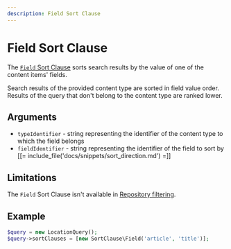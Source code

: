 ```yaml
---
description: Field Sort Clause
---
```


# Field Sort Clause

The [`Field` Sort Clause](../../api/php_api/php_api_reference/classes/Ibexa-Contracts-Core-Repository-Values-Content-Query-SortClause-Field.html) sorts search results by the value of one of the content items' fields.

Search results of the provided content type are sorted in field value order.
Results of the query that don't belong to the content type are ranked lower.

## Arguments

- `typeIdentifier` - string representing the identifier of the content type to which the field belongs
- `fieldIdentifier` - string representing the identifier of the field to sort by [[= include_file('docs/snippets/sort_direction.md') =]]

## Limitations

The `Field` Sort Clause isn't available in [Repository filtering](search_api.md#repository-filtering).

## Example

``` php
$query = new LocationQuery();
$query->sortClauses = [new SortClause\Field('article', 'title')];
```
